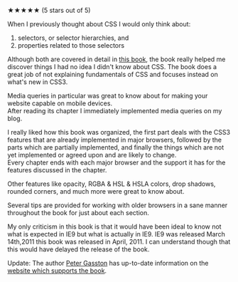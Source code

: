<p>★★★★★ (<span itemprop="rating">5</span> stars out of 5)</p>

When I previously thought about CSS I would only think about: 
  
  1. selectors, or selector hierarchies, and 
  2. properties related to those selectors


Although both are covered in detail in [this book][1], the book really helped me discover things I had no idea I didn't know about CSS.
The book does a great job of not explaining fundamentals of CSS and focuses instead on what's new in CSS3.

Media queries in particular was great to know about for making your website capable on mobile devices.  
After reading its chapter I immediately implemented media queries on my blog.

I really liked how this book was organized, the first part deals with the CSS3 features that are already implemented in major browsers, followed by the parts which are partially implemented, and finally the things which are not yet implemented or agreed upon and are likely to change.  
Every chapter ends with each major browser and the support it has for the features discussed in the chapter. 

Other features like opacity, RGBA & HSL & HSLA colors, drop shadows, rounded corners, and much more were great to know about.

Several tips are provided for working with older browsers in a sane manner throughout the book for just about each section.

My only criticism in this book is that it would have been ideal to know not what is expected in IE9 but what is actually in IE9. 
IE9 was released March 14th,2011 this book was released in April, 2011.  I can understand though that this would have delayed the release of the book.

Update: The author [Peter Gasston][2] has up-to-date information on the [website which supports the book][3].


[1]: http://oreilly.com/catalog/9781593272869/
[2]: https://twitter.com/#!/stopsatgreen
[3]: http://thebookofcss3.com

